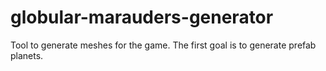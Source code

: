 # globular-marauders-generator
Tool to generate meshes for the game. The first goal is to generate prefab planets.
